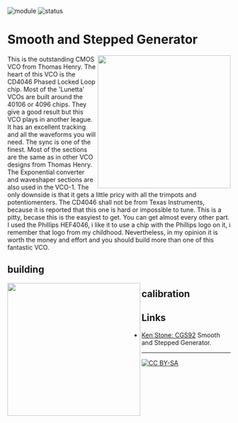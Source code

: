 ![module](https://img.shields.io/badge/module-other-yellow)
![status](https://img.shields.io/badge/status-not%20working-red)

 # Smooth and Stepped Generator
 
<a href="https://spielhuus.github.io/elektrophon/images/4046-panel.jpg"><img align="right" src="https://spielhuus.github.io/elektrophon/images/4046-panel-tmb.jpg" height="300px"></img></a>
 This is the outstanding CMOS VCO from Thomas Henry. The heart of this VCO is the CD4046 Phased Locked Loop chip. 
Most of the 'Lunetta' VCOs are built around the 40106 or 4096 chips. They give a good result but this VCO plays in another league. It has an excellent tracking and all the 
waveforms you will need. The sync is one of the finest. Most of the sections are the same as in other VCO designs from Thomas Henry. The Exponential converter
and waveshaper sections are also used in the VCO-1. The only downside is that it gets a little pricy with all the trimpots and potentiomenters. The CD4046 shall not be from Texas Instruments, because it is reported that this one is hard or impossible to tune. This is a pitty, becase this is the easyiest to get. You can get almost every other part. I used the Phillips HEF4046, i like it to use a chip with the Phillips logo on it, i remember that logo from my childhood. Nevertheless, in my opinion it is worth 
the money and effort and you should build more than one of this fantastic VCO.

## building

<a href="https://spielhuus.github.io/elektrophon/images/4046-side.jpg"><img align="left" src="https://spielhuus.github.io/elektrophon/images/4046-side-tmb.jpg" height="300px"></img></a>


## calibration


 ## Links

* [Ken Stone: CGS92](https://www.elby-designs.com/webtek/cgs/serge/cgs92/cgs92_ssg.html) Smooth and Stepped Generator.


---
[![CC BY-SA](https://licensebuttons.net/l/by-sa/3.0/88x31.png)](https://creativecommons.org/licenses/by-sa/4.0/)

